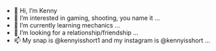 - 👋 Hi, I’m Kenny
- 👀 I’m interested in gaming, shooting, you name it ...
- 🌱 I’m currently learning mechanics ...
- 💞️ I’m looking for a relationship/friendship ...
- 📫 My snap is @kennyisshort1 and my instagram is @kennyisshort ...

<!---
Kennyisshort1/Kennyisshort1 is a ✨ special ✨ repository because its `README.md` (this file) appears on your GitHub profile.
You can click the Preview link to take a look at your changes.
--->
